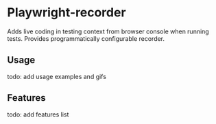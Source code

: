 # Playwright-recorder

Adds live coding in testing context from browser console when running tests. Provides programmatically configurable recorder.

## Usage

todo: add usage examples and gifs

## Features

todo: add features list
